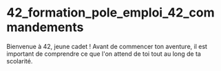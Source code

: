 # 42_formation_pole_emploi_42_commandements
Bienvenue à 42, jeune cadet ! Avant de commencer ton aventure, il est important de comprendre ce que l'on attend de toi tout au long de ta scolarité.

